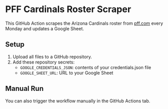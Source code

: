 # PFF Cardinals Roster Scraper

This GitHub Action scrapes the Arizona Cardinals roster from [pff.com](https://www.pff.com/nfl/teams/arizona-cardinals/1/roster) every Monday and updates a Google Sheet.

## Setup

1. Upload all files to a GitHub repository.
2. Add these repository secrets:
   - `GOOGLE_CREDENTIALS_JSON`: contents of your credentials.json file
   - `GOOGLE_SHEET_URL`: URL to your Google Sheet

## Manual Run

You can also trigger the workflow manually in the GitHub Actions tab.